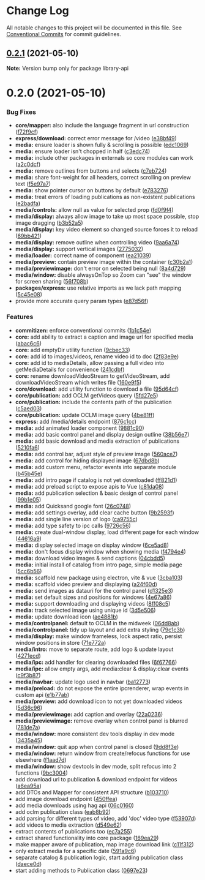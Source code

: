 # Change Log

All notable changes to this project will be documented in this file.
See [Conventional Commits](https://conventionalcommits.org) for commit guidelines.

## [0.2.1](https://github.com/BenShelton/library-api/compare/v0.2.0...v0.2.1) (2021-05-10)

**Note:** Version bump only for package library-api





# 0.2.0 (2021-05-10)


### Bug Fixes

* **core/mapper:** also include the language fragment in url construction ([f72f9cf](https://github.com/BenShelton/library-api/commit/f72f9cfc965f8556475566b5899e4696d37e6460))
* **express/download:** correct error message for /video ([e38bf49](https://github.com/BenShelton/library-api/commit/e38bf49098f9b9446698ba090b590cec0815b614))
* **media:** ensure loader is shown fully & scrolling is possible ([edc1069](https://github.com/BenShelton/library-api/commit/edc10699d258fd22bb1dedfe8b95444df04fe629))
* **media:** ensure loader isn't chopped in half ([c3edc74](https://github.com/BenShelton/library-api/commit/c3edc747e7e6a78a56bff32d127a9ddbd7fc89b1))
* **media:** include other packages in externals so core modules can work ([a2c0dcf](https://github.com/BenShelton/library-api/commit/a2c0dcf1e8d52b94996ffc55e681067031feaa71))
* **media:** remove outlines from buttons and selects ([c7eb724](https://github.com/BenShelton/library-api/commit/c7eb72403785ee7e78075e5a06e95f43902af6a5))
* **media:** share font-weight for all headers, correct scrolling on preview text ([f5e97a7](https://github.com/BenShelton/library-api/commit/f5e97a72c642c041e33bde8db7134d7a1dc53336))
* **media:** show pointer cursor on buttons by default ([e783276](https://github.com/BenShelton/library-api/commit/e783276bf05aad1ae12ab3fcce7742840b92d2e0))
* **media:** treat errors of loading publications as non-existent publications ([e2badfa](https://github.com/BenShelton/library-api/commit/e2badfa551a2f26d069296c38e048d2b531b3bdc))
* **media/controls:** allow null as value for selected prop ([fd0f9f4](https://github.com/BenShelton/library-api/commit/fd0f9f4a805bf316090af03c0242342c8753fc89))
* **media/display:** always allow image to take up most space possible, stop image dragging ([b3b52a5](https://github.com/BenShelton/library-api/commit/b3b52a59d9a4b4571c16d8406f73fd65ee7c7347))
* **media/display:** key video element so changed source forces it to reload ([69bb421](https://github.com/BenShelton/library-api/commit/69bb42106b3c14c3029d3d8b8f27ea9c8a96bf7e))
* **media/display:** remove outline when controlling video ([9aa6a74](https://github.com/BenShelton/library-api/commit/9aa6a74027ec97f35a4f14556db08f1f118c62a8))
* **media/display:** support vertical images ([2775032](https://github.com/BenShelton/library-api/commit/2775032d86d0412c4c640d604179a4607b165fbd))
* **media/loader:** correct name of component ([ea21039](https://github.com/BenShelton/library-api/commit/ea21039337277c885628c2b18aff4973a36cc123))
* **media/preview:** contain preview image within the container ([c30b2a1](https://github.com/BenShelton/library-api/commit/c30b2a11a988549dd1971b9b9dd6a77ba8f9c1fe))
* **media/previewimage:** don't error on selected being null ([8a4d729](https://github.com/BenShelton/library-api/commit/8a4d729b3d619e5e24419ba2735b36f6f7e1afd0))
* **media/window:** disable alwaysOnTop so Zoom can "see" the window for screen sharing ([56f708b](https://github.com/BenShelton/library-api/commit/56f708bf94614ab984d5f356343a1d8889c4bad0))
* **packages/express:** use relative imports as we lack path mapping ([5c45e08](https://github.com/BenShelton/library-api/commit/5c45e0894830cc3f42fd3c2d4170e81d46b9a0f8))
* provide more accurate query param types ([e87d56f](https://github.com/BenShelton/library-api/commit/e87d56fc7195e2d0e57153846efb8d66d708d452))


### Features

* **commitizen:** enforce conventional commits ([1b1c54e](https://github.com/BenShelton/library-api/commit/1b1c54ea36158829cffd22840ee9d25864e26176))
* **core:** add ability to extract a caption and image url for specified media ([abac6c6](https://github.com/BenShelton/library-api/commit/abac6c6431238d6500ff8402d71dd93cc50f17a2))
* **core:** add emptyDir utility function ([9cbec33](https://github.com/BenShelton/library-api/commit/9cbec332eca5c6d3fa338ff1790c8180a53a2a70))
* **core:** add id to images/videos, rename video id to doc ([2f83e9e](https://github.com/BenShelton/library-api/commit/2f83e9e901d841a27486daeab2b8b92761b2baae))
* **core:** add id to mediaDetails, allow passing a full video into getMediaDetails for convenience ([241cdbf](https://github.com/BenShelton/library-api/commit/241cdbf0d209ab8f963c84b2ce8e1d2cf9081a51))
* **core:** rename downloadVideoStream to getVideoStream, add downloadVideoStream which writes file ([160e9f5](https://github.com/BenShelton/library-api/commit/160e9f53fa936aeea96aa17160e51da031642c56))
* **core/download:** add utility function to download a file ([95d64cf](https://github.com/BenShelton/library-api/commit/95d64cf4cb4fe24a5d87ce20c974dec2e74bb207))
* **core/publication:** add OCLM getVideos query ([5fd27e5](https://github.com/BenShelton/library-api/commit/5fd27e597272a7b747e457c7c6a6c6ff6d0c5e2f))
* **core/publication:** include the contents path of the publication ([c5aed03](https://github.com/BenShelton/library-api/commit/c5aed03de5348bc0d7e6c15f6c37e2a0d32ae1f7))
* **core/publication:** update OCLM image query ([4be81ff](https://github.com/BenShelton/library-api/commit/4be81ff7fc41bfb216e8259522cab697d34f8820))
* **express:** add /media/details endpoint ([876c1cc](https://github.com/BenShelton/library-api/commit/876c1ccc88c0cf63e458dedc1e9bd7fb56594686))
* **media:** add animated loader component ([9881c90](https://github.com/BenShelton/library-api/commit/9881c908faf5acb890fedb8ec0163aabb8809c8d))
* **media:** add basic control panel and display design outline ([38b56e7](https://github.com/BenShelton/library-api/commit/38b56e76dda89863f3db8bd8d0c7e29dadb8e448))
* **media:** add basic download and media extraction of publications ([5210fa6](https://github.com/BenShelton/library-api/commit/5210fa6e3935a403c5537af4e109930c739e1a9a))
* **media:** add control bar, adjust style of preview image ([560ace7](https://github.com/BenShelton/library-api/commit/560ace7452d12012a6f241ae339debc5b4a2bc93))
* **media:** add control for hiding displayed image ([67dbd8b](https://github.com/BenShelton/library-api/commit/67dbd8b513ede51825153b9a9bc95d9124590a21))
* **media:** add custom menu, refactor events into separate module ([b45b45e](https://github.com/BenShelton/library-api/commit/b45b45e1207d511f92f8ae39d26702344c382b0e))
* **media:** add intro page if catalog is not yet downloaded ([ff821d1](https://github.com/BenShelton/library-api/commit/ff821d1390c7f9775f4a18863b696223f086c28f))
* **media:** add preload script to expose apis to Vue ([c81da08](https://github.com/BenShelton/library-api/commit/c81da088da7ed288c61a241725ccd7c48aded03d))
* **media:** add publication selection & basic design of control panel ([99b1e05](https://github.com/BenShelton/library-api/commit/99b1e050815fe2e99c135fdebf0e80c27bcf7b8e))
* **media:** add Quicksand google font ([26c0748](https://github.com/BenShelton/library-api/commit/26c0748cad7bca71fded246f5d9e43691e72ea55))
* **media:** add settings overlay, add clear cache button ([9b2593f](https://github.com/BenShelton/library-api/commit/9b2593fa4c41e43b7a5ba8fb13071278a4fa3063))
* **media:** add single line version of logo ([ca9755c](https://github.com/BenShelton/library-api/commit/ca9755cbcf0f93bdcda9a70e6b0144476d88e86b))
* **media:** add type safety to ipc calls ([9726c56](https://github.com/BenShelton/library-api/commit/9726c56ec49073af5b26aafeb5b84643eb49a7aa))
* **media:** create dual-window display, load different page for each window ([44616a9](https://github.com/BenShelton/library-api/commit/44616a96072f31aff621249cb2d1f7d4af9e4307))
* **media:** display selected image on display window ([6ce5ad8](https://github.com/BenShelton/library-api/commit/6ce5ad86f7a178f36e922cba88298a7044626ecd))
* **media:** don't focus display window when showing media ([f4794e4](https://github.com/BenShelton/library-api/commit/f4794e41688152f9932f55e698712e7fb09f5ce5))
* **media:** download video images & send captions ([04cbdd5](https://github.com/BenShelton/library-api/commit/04cbdd54d29d1f4bb3bdb2d2b7d272a589838212))
* **media:** initial install of catalog from intro page, simple media page ([5cc6b56](https://github.com/BenShelton/library-api/commit/5cc6b560888b4b4915263c5f93052bc79fc21c16))
* **media:** scaffold new package using electron, vite & vue ([3cba103](https://github.com/BenShelton/library-api/commit/3cba1032a28f82cb2e43f71a9f0a5fd560cf27fc))
* **media:** scaffold video preview and displaying ([a24f60d](https://github.com/BenShelton/library-api/commit/a24f60d2e6c6cd6c8fbbe8a3db9c11832a52b729))
* **media:** send images as datauri for the control panel ([d1325e3](https://github.com/BenShelton/library-api/commit/d1325e382451b39836a8879e9c6d8e56629ac9b0))
* **media:** set default sizes and positions for windows ([4e67a86](https://github.com/BenShelton/library-api/commit/4e67a8628202f2d6ae5bbcc3cd54a1c2a45635d7))
* **media:** support downloading and displaying videos ([8ff08c5](https://github.com/BenShelton/library-api/commit/8ff08c5210652a28a99ba42dc4059298bf77ec91))
* **media:** track selected image using unique id ([3d5e506](https://github.com/BenShelton/library-api/commit/3d5e50656e0fd2033b336812cd40373f01249d1c))
* **media:** update download icon ([ae4881b](https://github.com/BenShelton/library-api/commit/ae4881bdf8b66853a13450c06d8eaba33af7375c))
* **media/controlpanel:** default to OCLM in the midweek ([06dd8ab](https://github.com/BenShelton/library-api/commit/06dd8ab5b09b91d7edd0fbeb81da63869a6eccab))
* **media/controlpanel:** tidy up layout and add extra styling ([79c1c3b](https://github.com/BenShelton/library-api/commit/79c1c3b1043c0969158d608cc708e0fef154ec49))
* **media/display:** make window frameless, lock aspect ratio, persist window positions in store ([71e772a](https://github.com/BenShelton/library-api/commit/71e772a1b4804640e6866ca96e2e870007910cbc))
* **media/intro:** move to separate route, add logo & update layout ([4271ecd](https://github.com/BenShelton/library-api/commit/4271ecd2af7a5e9e996c92a08ba8978a18a0e147))
* **media/ipc:** add handler for clearing downloaded files ([6f67766](https://github.com/BenShelton/library-api/commit/6f67766b794b7f6d156b149bb8e07cf9aeaa1ebd))
* **media/ipc:** allow empty args, add media:clear & display:clear events ([c9f3b87](https://github.com/BenShelton/library-api/commit/c9f3b87740535d0283e60412f688461e4195f9c7))
* **media/navbar:** update logo used in navbar ([ba12773](https://github.com/BenShelton/library-api/commit/ba1277393bdb77d76d62c791311504cb362763c6))
* **media/preload:** do not expose the entire ipcrenderer, wrap events in custom api ([e1b77ab](https://github.com/BenShelton/library-api/commit/e1b77ab9e4a48af14d45e204ae3258f426654b39))
* **media/preview:** add download icon to not yet downloaded videos ([5d36c96](https://github.com/BenShelton/library-api/commit/5d36c96561d985d1fc6e69b173d3a870f45caecc))
* **media/previewimage:** add caption and overlay ([22a0236](https://github.com/BenShelton/library-api/commit/22a0236afa776bd8793966614bfd4425a26ed35c))
* **media/previewimage:** remove overlay when control panel is blurred ([781de7a](https://github.com/BenShelton/library-api/commit/781de7a896c6a92746813729ce8ffaf29f51e028))
* **media/window:** more consistent dev tools display in dev mode ([3435a45](https://github.com/BenShelton/library-api/commit/3435a45476b5e434e17779c15a68bd2d1d61321b))
* **media/window:** quit app when control panel is closed ([9dd8f3e](https://github.com/BenShelton/library-api/commit/9dd8f3e1ec8f866e79fbb09974bea276e88b69f8))
* **media/window:** return window from create/refocus functions for use elsewhere ([f1aad7d](https://github.com/BenShelton/library-api/commit/f1aad7d0bbb7fbb55c4b1173c5cd3fe8e1da3d66))
* **media/window:** show devtools in dev mode, split refocus into 2 functions ([9bc3004](https://github.com/BenShelton/library-api/commit/9bc3004128495c00db1fd5fd4cb0f358c4a5e2a3))
* add download url to publication & download endpoint for videos ([a6ea95a](https://github.com/BenShelton/library-api/commit/a6ea95ae61cebb407d6411da65ed302de51fee20))
* add DTOs and Mapper for consistent API structure ([b103710](https://github.com/BenShelton/library-api/commit/b1037105588a9ef98c4fde6a89c78fbd23ada864))
* add image download endpoint ([450ffea](https://github.com/BenShelton/library-api/commit/450ffeafb8feee9a0ccb3044aead62a0be2494cf))
* add media downloads using hag api ([06c0160](https://github.com/BenShelton/library-api/commit/06c01609a2e3bc31d176a272c0f4da42d978ad27))
* add oclm publication class ([eab8b92](https://github.com/BenShelton/library-api/commit/eab8b926d2d0457890ffeaad5821a56dc27dc1cc))
* add parsing for different types of video, add 'doc' video type ([f53907d](https://github.com/BenShelton/library-api/commit/f53907d01eb7b234bf048696f2f9135e94580306))
* add videos to media extraction ([d549e62](https://github.com/BenShelton/library-api/commit/d549e62dd2d6bd758ae96dafc17a1977d3e651fc))
* extract contents of publications too ([ec7a255](https://github.com/BenShelton/library-api/commit/ec7a255658f38f9d63bb017e27d6eccdff155cda))
* extract shared functionality into core package ([169ea29](https://github.com/BenShelton/library-api/commit/169ea29eacf0048d2de3e0b8101372531fdc24fe))
* make mapper aware of publication, map image download link ([c11f312](https://github.com/BenShelton/library-api/commit/c11f312afaddf63183a7337eee106c514dcd0099))
* only extract media for a specific date ([591a9c6](https://github.com/BenShelton/library-api/commit/591a9c66cd1a66895bd597851fe6a5d6290c6609))
* separate catalog & publication logic, start adding publication class ([daece0d](https://github.com/BenShelton/library-api/commit/daece0d1568a659024a661b369d1465e5a5735a1))
* start adding methods to Publication class ([0697e23](https://github.com/BenShelton/library-api/commit/0697e231172c4acfbf2f211d62c0599a9fc836d5))
